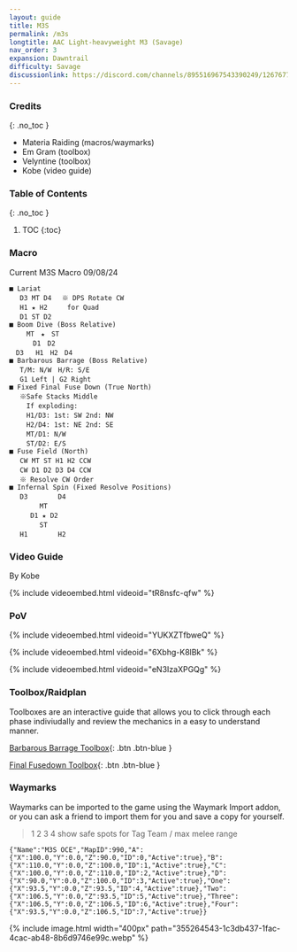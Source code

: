```yaml
---
layout: guide
title: M3S
permalink: /m3s
longtitle: AAC Light-heavyweight M3 (Savage)
nav_order: 3
expansion: Dawntrail
difficulty: Savage
discussionlink: https://discord.com/channels/895516967543390249/1267677593943933080
---
```


### Credits
{: .no_toc }
- Materia Raiding (macros/waymarks)
- Em Gram (toolbox)
- Velyntine (toolbox)
- Kobe (video guide)

### Table of Contents
{: .no_toc }

1. TOC
{:toc}

### Macro

Current M3S Macro 09/08/24
```
■ Lariat
　 D3 MT D4　 ※ DPS Rotate CW 
　 H1 ★ H2　　　for Quad
　 D1 ST D2
■ Boom Dive (Boss Relative)
 　　MT　★　ST
 　　　D1　D2
　D3   H1　H2　D4
■ Barbarous Barrage (Boss Relative)
　 T/M: N/W　H/R: S/E
　 G1 Left | G2 Right
■ Fixed Final Fuse Down (True North)
　 ※Safe Stacks Middle
　 　If exploding:
　 　H1/D3: 1st: SW 2nd: NW
　 　H2/D4: 1st: NE 2nd: SE
　 　MT/D1: N/W
 　　ST/D2: E/S
■ Fuse Field (North)
　 CW MT ST H1 H2 CCW
　 CW D1 D2 D3 D4 CCW
　 ※ Resolve CW Order
■ Infernal Spin (Fixed Resolve Positions)
　 D3　　　 　D4
　　 　　MT
　 　 D1 ★ D2
　 　　　ST
　 H1　　　 　H2
```

### Video Guide
By Kobe

{% include videoembed.html videoid="tR8nsfc-qfw" %}

### PoV

{% include videoembed.html videoid="YUKXZTfbweQ" %}

{% include videoembed.html videoid="6Xbhg-K8lBk" %}

{% include videoembed.html videoid="eN3IzaXPGQg" %}

### Toolbox/Raidplan
Toolboxes are an interactive guide that allows you to click through each phase indiviudally and review the mechanics in a easy to understand manner.

[Barbarous Barrage Toolbox](https://raidplan.io/plan/CWX-puH0h72E14CF){: .btn .btn-blue }

[Final Fusedown Toolbox](https://raidplan.io/plan/X-4Njj0LUUVq8fSr){: .btn .btn-blue }

### Waymarks
Waymarks can be imported to the game using the Waymark Import addon, or you can ask a friend to import them for you and save a copy for yourself.

> 1 2 3 4 show safe spots for Tag Team / max melee range
```
{"Name":"M3S OCE","MapID":990,"A":{"X":100.0,"Y":0.0,"Z":90.0,"ID":0,"Active":true},"B":{"X":110.0,"Y":0.0,"Z":100.0,"ID":1,"Active":true},"C":{"X":100.0,"Y":0.0,"Z":110.0,"ID":2,"Active":true},"D":{"X":90.0,"Y":0.0,"Z":100.0,"ID":3,"Active":true},"One":{"X":93.5,"Y":0.0,"Z":93.5,"ID":4,"Active":true},"Two":{"X":106.5,"Y":0.0,"Z":93.5,"ID":5,"Active":true},"Three":{"X":106.5,"Y":0.0,"Z":106.5,"ID":6,"Active":true},"Four":{"X":93.5,"Y":0.0,"Z":106.5,"ID":7,"Active":true}}
```

{% include image.html width="400px" path="355264543-1c3db437-1fac-4cac-ab48-8b6d9746e99c.webp" %}
